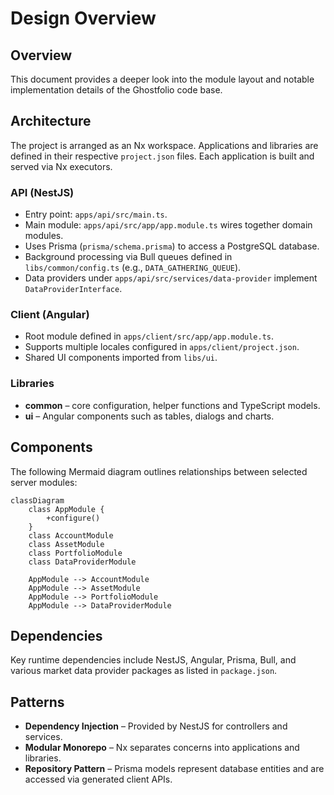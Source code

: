 # Design Overview

## Overview
This document provides a deeper look into the module layout and notable implementation details of the Ghostfolio code base.

## Architecture
The project is arranged as an Nx workspace. Applications and libraries are defined in their respective `project.json` files. Each application is built and served via Nx executors.

### API (NestJS)
- Entry point: `apps/api/src/main.ts`.
- Main module: `apps/api/src/app/app.module.ts` wires together domain modules.
- Uses Prisma (`prisma/schema.prisma`) to access a PostgreSQL database.
- Background processing via Bull queues defined in `libs/common/config.ts` (e.g., `DATA_GATHERING_QUEUE`).
- Data providers under `apps/api/src/services/data-provider` implement `DataProviderInterface`.

### Client (Angular)
- Root module defined in `apps/client/src/app/app.module.ts`.
- Supports multiple locales configured in `apps/client/project.json`.
- Shared UI components imported from `libs/ui`.

### Libraries
- **common** – core configuration, helper functions and TypeScript models.
- **ui** – Angular components such as tables, dialogs and charts.

## Components
The following Mermaid diagram outlines relationships between selected server modules:

```mermaid
classDiagram
    class AppModule {
        +configure()
    }
    class AccountModule
    class AssetModule
    class PortfolioModule
    class DataProviderModule

    AppModule --> AccountModule
    AppModule --> AssetModule
    AppModule --> PortfolioModule
    AppModule --> DataProviderModule
```

## Dependencies
Key runtime dependencies include NestJS, Angular, Prisma, Bull, and various market data provider packages as listed in `package.json`.

## Patterns
- **Dependency Injection** – Provided by NestJS for controllers and services.
- **Modular Monorepo** – Nx separates concerns into applications and libraries.
- **Repository Pattern** – Prisma models represent database entities and are accessed via generated client APIs.

<!-- Generated by: DocGenAgent on 2024-05-18 -->
